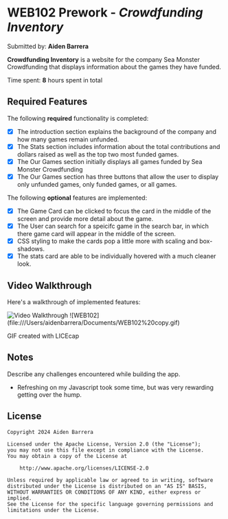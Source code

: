# WEB102 Prework - *Crowdfunding Inventory*

Submitted by: **Aiden Barrera**

**Crowdfunding Inventory** is a website for the company Sea Monster Crowdfunding that displays information about the games they have funded.

Time spent: **8** hours spent in total

## Required Features

The following **required** functionality is completed:

* [x] The introduction section explains the background of the company and how many games remain unfunded.
* [x] The Stats section includes information about the total contributions and dollars raised as well as the top two most funded games.
* [x] The Our Games section initially displays all games funded by Sea Monster Crowdfunding
* [x] The Our Games section has three buttons that allow the user to display only unfunded games, only funded games, or all games.

The following **optional** features are implemented:

* [x] The Game Card can be clicked to focus the card in the middle of the screen and provide more detail about the game.
* [x] The User can search for a speicifc game in the search bar, in which there game card will appear in the middle of the screen.
* [x] CSS styling to make the cards pop a little more with scaling and box-shadows.
* [x] The stats card are able to be individually hovered with a much cleaner look. 

## Video Walkthrough

Here's a walkthrough of implemented features:

<img src='[http://i.imgur.com/link/to/your/gif/file.gif](https://imgur.com/pfu3UZW)' title='Video Walkthrough' width='' alt='Video Walkthrough' />
![WEB102](file:///Users/aidenbarrera/Documents/WEB102%20copy.gif)

<!-- Replace this with whatever GIF tool you used! -->
GIF created with LICEcap  
<!-- Recommended tools:
[Kap](https://getkap.co/) for macOS
[ScreenToGif](https://www.screentogif.com/) for Windows
[peek](https://github.com/phw/peek) for Linux. -->

## Notes

Describe any challenges encountered while building the app.
- Refreshing on my Javascript took some time, but was very rewarding getting over the hump.

## License

    Copyright 2024 Aiden Barrera

    Licensed under the Apache License, Version 2.0 (the "License");
    you may not use this file except in compliance with the License.
    You may obtain a copy of the License at

        http://www.apache.org/licenses/LICENSE-2.0

    Unless required by applicable law or agreed to in writing, software
    distributed under the License is distributed on an "AS IS" BASIS,
    WITHOUT WARRANTIES OR CONDITIONS OF ANY KIND, either express or implied.
    See the License for the specific language governing permissions and
    limitations under the License.
